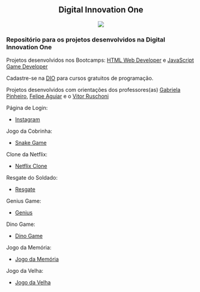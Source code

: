 <h2 align="center">Digital Innovation One</h2>

<p align="center">
  <img src="https://user-images.githubusercontent.com/71888055/117300953-7e07f700-ae50-11eb-8637-30714c1f9c0b.png">
</p>

<h3>Repositório para os projetos desenvolvidos na Digital Innovation One</h3>

Projetos desenvolvidos nos Bootcamps: [HTML Web Developer](https://digitalinnovation.one/bootcamps/html-web-developer) e [JavaScript Game Developer](https://digitalinnovation.one/bootcamps/javascript-game-developer)

Cadastre-se na [DIO](https://digitalinnovation.one/) para cursos gratuitos de programação.

Projetos desenvolvidos com orientações dos professores(as) [Gabriela Pinheiro](https://github.com/SpruceGabriela), [Felipe Aguiar](https://github.com/felipeAguiarCode) e o [Vitor Ruschoni](https://github.com/ruschoni02)

Página de Login:

- [Instagram](https://athilas-silva.github.io/digital-innovation-one/instagram/index.html)

Jogo da Cobrinha:

- [Snake Game](https://athilas-silva.github.io/digital-innovation-one/cobrinha/index.html)

Clone da Netflix:

- [Netflix Clone](https://athilas-silva.github.io/digital-innovation-one/netflix/index.html)

Resgate do Soldado:

- [Resgate](https://athilas-silva.github.io/digital-innovation-one/resgate-dio/index.html)

Genius Game:

- [Genius](https://athilas-silva.github.io/digital-innovation-one/genius-game/index.html)

Dino Game:

- [Dino Game](https://athilas-silva.github.io/digital-innovation-one/dino-game/index.html)

Jogo da Memória:

- [Jogo da Memória](https://athilas-silva.github.io/digital-innovation-one/jogo-da-memoria/index.html)

Jogo da Velha:
- [Jogo da Velha](https://athilas-silva.github.io/digital-innovation-one/jogo-da-velha/index.html)
